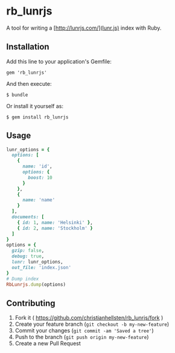# rb_lunrjs

A tool for writing a [http://lunrjs.com/](lunr.js) index with Ruby.

## Installation

Add this line to your application's Gemfile:

    gem 'rb_lunrjs'

And then execute:

    $ bundle

Or install it yourself as:

    $ gem install rb_lunrjs

## Usage

```ruby
lunr_options = {
  options: [
    {
      name: 'id',
      options: {
        boost: 10
      }
    },
    {
      name: 'name'
    }
  ],
  documents: [
    { id: 1, name: 'Helsinki' },
    { id: 2, name: 'Stockholm' }
  ]
}
options = {
  gzip: false,
  debug: true,
  lunr: lunr_options,
  out_file: 'index.json'
}
# Dump index
RbLunrjs.dump(options)
```

## Contributing

1. Fork it ( https://github.com/christianhellsten/rb_lunrjs/fork )
2. Create your feature branch (`git checkout -b my-new-feature`)
3. Commit your changes (`git commit -am 'Saved a tree'`)
4. Push to the branch (`git push origin my-new-feature`)
5. Create a new Pull Request
